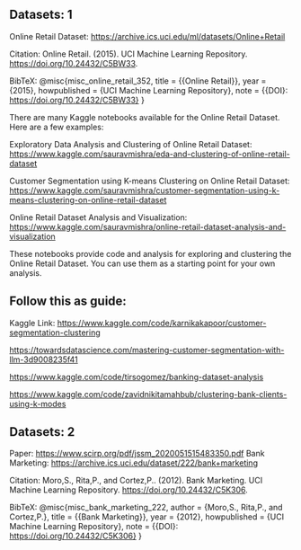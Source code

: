 ## Datasets: 1

Online Retail Dataset: https://archive.ics.uci.edu/ml/datasets/Online+Retail

Citation:
Online Retail. (2015). UCI Machine Learning Repository. https://doi.org/10.24432/C5BW33.

BibTeX:
@misc{misc_online_retail_352,
  title        = {{Online Retail}},
  year         = {2015},
  howpublished = {UCI Machine Learning Repository},
  note         = {{DOI}: https://doi.org/10.24432/C5BW33}
}


There are many Kaggle notebooks available for the Online Retail Dataset. Here are a few examples:

Exploratory Data Analysis and Clustering of Online Retail Dataset: https://www.kaggle.com/sauravmishra/eda-and-clustering-of-online-retail-dataset

Customer Segmentation using K-means Clustering on Online Retail Dataset: https://www.kaggle.com/sauravmishra/customer-segmentation-using-k-means-clustering-on-online-retail-dataset

Online Retail Dataset Analysis and Visualization: https://www.kaggle.com/sauravmishra/online-retail-dataset-analysis-and-visualization

These notebooks provide code and analysis for exploring and clustering the Online Retail Dataset. You can use them as a starting point for your own analysis.


## Follow this as guide:
Kaggle Link: https://www.kaggle.com/code/karnikakapoor/customer-segmentation-clustering

https://towardsdatascience.com/mastering-customer-segmentation-with-llm-3d9008235f41

https://www.kaggle.com/code/tirsogomez/banking-dataset-analysis


https://www.kaggle.com/code/zavidnikitamahbub/clustering-bank-clients-using-k-modes




## Datasets: 2
Paper: https://www.scirp.org/pdf/jssm_2020051515483350.pdf
Bank Marketing: https://archive.ics.uci.edu/dataset/222/bank+marketing


Citation:
Moro,S., Rita,P., and Cortez,P.. (2012). Bank Marketing. UCI Machine Learning Repository. https://doi.org/10.24432/C5K306.

BibTeX:
@misc{misc_bank_marketing_222,
  author       = {Moro,S., Rita,P., and Cortez,P.},
  title        = {{Bank Marketing}},
  year         = {2012},
  howpublished = {UCI Machine Learning Repository},
  note         = {{DOI}: https://doi.org/10.24432/C5K306}
}